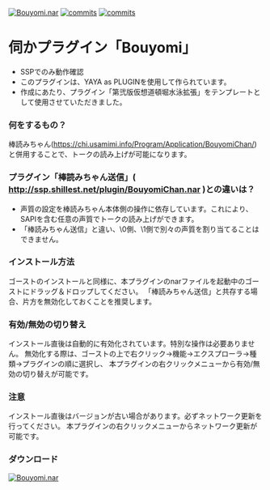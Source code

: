 [![Bouyomi.nar](https://img.shields.io/github/v/release/apxxxxxxe/Bouyomi?color=%2367ab7b&label=Bouyomi.nar&logo=github)](https://github.com/apxxxxxxe/Bouyomi/releases/latest/download/Bouyomi.nar) 
[![commits](https://img.shields.io/github/commit-activity/m/apxxxxxxe/Bouyomi?color=%2367ab7b)](https://github.com/apxxxxxxe/Bouyomi/commits/main)
[![commits](https://img.shields.io/tokei/lines/github/apxxxxxxe/Bouyomi?color=%2367ab7b)](https://github.com/apxxxxxxe/Bouyomi/commits/main)

# 伺かプラグイン「Bouyomi」

- SSPでのみ動作確認
- このプラグインは、YAYA as PLUGINを使用して作られています。
- 作成にあたり、プラグイン「第弐版仮想道頓堀水泳拡張」をテンプレートとして使用させていただきました。

### 何をするもの？
棒読みちゃん(https://chi.usamimi.info/Program/Application/BouyomiChan/)
と併用することで、トークの読み上げが可能になります。

### プラグイン「棒読みちゃん送信」( http://ssp.shillest.net/plugin/BouyomiChan.nar )との違いは？
- 声質の設定を棒読みちゃん本体側の操作に依存しています。これにより、SAPIを含む任意の声質でトークの読み上げができます。
- 「棒読みちゃん送信」と違い、\0側、\1側で別々の声質を割り当てることはできません。

### インストール方法
ゴーストのインストールと同様に、本プラグインのnarファイルを起動中のゴーストにドラッグ＆ドロップしてください。
「棒読みちゃん送信」と共存する場合、片方を無効化しておくことを推奨します。

### 有効/無効の切り替え
インストール直後は自動的に有効化されています。特別な操作は必要ありません。
無効化する際は、ゴーストの上で右クリック→機能→エクスプローラ→種類→プラグインの順に選択し、
本プラグインの右クリックメニューから有効/無効の切り替えが可能です。

### 注意
インストール直後はバージョンが古い場合があります。必ずネットワーク更新を行ってください。
本プラグインの右クリックメニューからネットワーク更新が可能です。

### ダウンロード
[![Bouyomi.nar](https://img.shields.io/github/v/release/apxxxxxxe/Bouyomi?color=%2367ab7b&label=Bouyomi.nar&logo=github)](https://github.com/apxxxxxxe/Bouyomi/releases/latest/download/Bouyomi.nar) 
